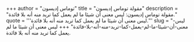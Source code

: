 +++
author = "توماس إديسون"
title = "مقولة توماس إديسون"
description = "مقولة توماس إديسون: ليس معنى أن شيئا ما لم يعمل كما تريد منه أنه بلا فائدة."
quote = '''ليس معنى أن شيئا ما لم يعمل كما تريد منه أنه بلا فائدة.''' 
slug = "ليس-معنى-أن-شيئا-ما-لم-يعمل-كما-تريد-منه-أنه-بلا-فائدة"
+++
ليس معنى أن شيئا ما لم يعمل كما تريد منه أنه بلا فائدة.
